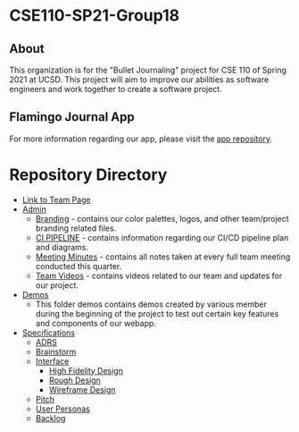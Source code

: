 # CSE110-SP21-Group18
## About
This organization is for the "Bullet Journaling" project for CSE 110 of Spring 2021 at UCSD. This project will aim to improve our abilities as software engineers and work together to create a software project.

## Flamingo Journal App
For more information regarding our app, please visit the [app repository](https://github.com/cse110-sp21-group18/Bullet-Journal-App).

# Repository Directory
- [Link to Team Page](admin/team.md)
- [Admin](admin/)
  - [Branding](admin/branding/) - contains our color palettes, logos, and other team/project branding related files.
  - [CI PIPELINE](admin/cipipeline/) - contains information regarding our CI/CD pipeline plan and diagrams.
  - [Meeting Minutes](admin/meetings/) - contains all notes taken at every full team meeting conducted this quarter.
  - [Team Videos](admin/videos/) - contains videos related to our team and updates for our project.
- [Demos](demos/)
  - This folder demos contains demos created by various member during the beginning of the project to test out certain key features and components of our webapp.
- [Specifications](specs/)
  - [ADRS](specs/adrs/)
  - [Brainstorm](specs/brainstorm/)
  - [Interface](specs/adrs)
    - [High Fidelity Design](specs/interface/highfidelity/)
    - [Rough Design](specs/interface/rough/)
    - [Wireframe Design](specs/interface/wireframes/)
  - [Pitch](specs/pitch/)
  - [User Personas](specs/users/)
  - [Backlog](specs/backlog.md)